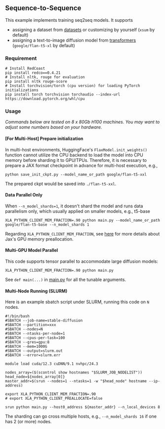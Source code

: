 ## Sequence-to-Sequence

This example implements training seq2seq models.
It supports 
* assigning a dataset from [datasets](https://github.com/huggingface/datasets) or customizing by yourself (`xsum` by default)
* assigning a text-to-image diffusion model from [transformers](https://github.com/huggingface/transformers) (`google/flan-t5-xl` by default)


### Requirement


```shell
# Install RedCoast
pip install redco==0.4.21
# Install nltk, rouge for evaluation
pip install nltk rouge-score
# Install torchvision/torch (cpu version) for loading PyTorch initializations
pip install torch torchvision torchaudio --index-url https://download.pytorch.org/whl/cpu
```

### Usage

*Commands below are tested on 8 x 80Gb H100 machines. You may want to adjust some numbers based on your hardware.*

#### [For Multi-Host] Prepare initialization
In multi-host environments, HuggingFace's `FlaxModel.init_weights()` function cannot utilize the CPU backend to load the model into CPU memory before sharding it to GPU/TPUs. Therefore, it is necessary to prepare a JAX format checkpoint in advance for multi-host execution,
e.g.,
```
python save_init_ckpt.py --model_name_or_path google/flan-t5-xxl
```
The prepared ckpt would be saved into `./flan-t5-xxl`.


#### Data Parallel Only
When `--n_model_shards=1`, it doesn't shard the model and runs data parallelism only, which usually applied on smaller models, e.g., t5-base
```shell
XLA_PYTHON_CLIENT_MEM_FRACTION=.90 python main.py --model_name_or_path google/flan-t5-base --n_model_shards 1
```
Regarding `XLA_PYTHON_CLIENT_MEM_FRACTION`, see [here](https://jax.readthedocs.io/en/latest/gpu_memory_allocation.html) for more details about Jax's GPU memory preallocation.

#### Multi-GPU Model Parallel
This code supports tensor parallel to accommodate large diffusion models:
```shell
XLA_PYTHON_CLIENT_MEM_FRACTION=.90 python main.py 
```

See `def main(...)` in [main.py](main.py) for all the tunable arguments. 

#### Multi-Node Running (SLURM)

Here is an example sbatch script under SLURM, running this code on `N` nodes.
```
#!/bin/bash
#SBATCH --job-name=stable-diffusion
#SBATCH --partition=xxx
#SBATCH --nodes=N
#SBATCH --ntasks-per-node=1
#SBATCH --cpus-per-task=100
#SBATCH --gres=gpu:8
#SBATCH --mem=1000G
#SBATCH --output=slurm.out
#SBATCH --error=slurm.err

module load cuda/12.3 cuDNN/9.1 nvhpc/24.3

nodes_array=($(scontrol show hostnames "$SLURM_JOB_NODELIST"))
head_node=${nodes_array[0]}
master_addr=$(srun --nodes=1 --ntasks=1 -w "$head_node" hostname --ip-address)

export XLA_PYTHON_CLIENT_MEM_FRACTION=.90
# export XLA_PYTHON_CLIENT_PREALLOCATE=false

srun python main.py --host0_address ${master_addr} --n_local_devices 8 
```
The sharding can go cross multiple hosts, e.g., `--n_model_shards 16` if one has 2 (or more) nodes.